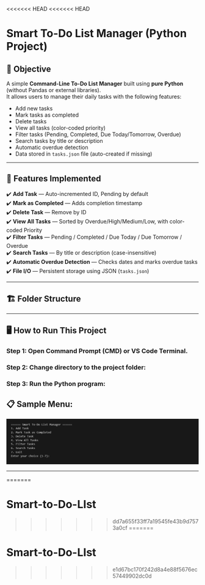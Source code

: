 <<<<<<< HEAD
<<<<<<< HEAD
# Smart To-Do List Manager (Python Project)

## 📌 Objective

A simple **Command-Line To-Do List Manager** built using **pure Python** (without Pandas or external libraries).  
It allows users to manage their daily tasks with the following features:

- Add new tasks
- Mark tasks as completed
- Delete tasks
- View all tasks (color-coded priority)
- Filter tasks (Pending, Completed, Due Today/Tomorrow, Overdue)
- Search tasks by title or description
- Automatic overdue detection
- Data stored in `tasks.json` file (auto-created if missing)

---

## 🚀 Features Implemented

✔️ **Add Task** — Auto-incremented ID, Pending by default  
✔️ **Mark as Completed** — Adds completion timestamp  
✔️ **Delete Task** — Remove by ID  
✔️ **View All Tasks** — Sorted by Overdue/High/Medium/Low, with color-coded Priority  
✔️ **Filter Tasks** — Pending / Completed / Due Today / Due Tomorrow / Overdue  
✔️ **Search Tasks** — By title or description (case-insensitive)  
✔️ **Automatic Overdue Detection** — Checks dates and marks overdue tasks  
✔️ **File I/O** — Persistent storage using JSON (`tasks.json`)

---

## 🏗️ Folder Structure

---

## 🖥️ How to Run This Project

### Step 1: Open **Command Prompt (CMD)** or **VS Code Terminal**.

### Step 2: Change directory to the project folder:

### Step 3: Run the Python program:

## 📋 Sample Menu:
![alt text](image.png)


---
=======
# Smart-to-Do-LIst
>>>>>>> dd7a655f33ff7a19545fe43b9d7573a0cf
=======
# Smart-to-Do-LIst
>>>>>>> e1d67bc170f242d8a4e88f5676ec57449902dc0d
